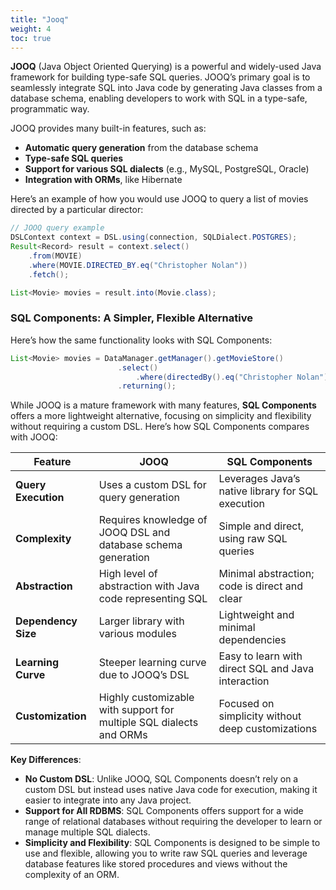```yaml
---
title: "Jooq"
weight: 4
toc: true
---
```



**JOOQ** (Java Object Oriented Querying) is a powerful and widely-used Java framework for building type-safe SQL queries. JOOQ’s primary goal is to seamlessly integrate SQL into Java code by generating Java classes from a database schema, enabling developers to work with SQL in a type-safe, programmatic way.

JOOQ provides many built-in features, such as:

- **Automatic query generation** from the database schema
- **Type-safe SQL queries**
- **Support for various SQL dialects** (e.g., MySQL, PostgreSQL, Oracle)
- **Integration with ORMs**, like Hibernate

Here’s an example of how you would use JOOQ to query a list of movies directed by a particular director:

```java
// JOOQ query example
DSLContext context = DSL.using(connection, SQLDialect.POSTGRES);
Result<Record> result = context.select()
    .from(MOVIE)
    .where(MOVIE.DIRECTED_BY.eq("Christopher Nolan"))
    .fetch();

List<Movie> movies = result.into(Movie.class);
```

### SQL Components: A Simpler, Flexible Alternative

Here’s how the same functionality looks with SQL Components:

```java
List<Movie> movies = DataManager.getManager().getMovieStore()
                        .select()
                            .where(directedBy().eq("Christopher Nolan"))
                        .returning();
```

While JOOQ is a mature framework with many features, **SQL Components** offers a more lightweight alternative, focusing on simplicity and flexibility without requiring a custom DSL. Here’s how SQL Components compares with JOOQ:

| **Feature**            | **JOOQ**                                  | **SQL Components**                        |
|------------------------|-------------------------------------------|-------------------------------------------|
| **Query Execution**     | Uses a custom DSL for query generation    | Leverages Java’s native library for SQL execution |
| **Complexity**          | Requires knowledge of JOOQ DSL and database schema generation | Simple and direct, using raw SQL queries |
| **Abstraction**         | High level of abstraction with Java code representing SQL | Minimal abstraction; code is direct and clear |
| **Dependency Size**     | Larger library with various modules      | Lightweight and minimal dependencies       |
| **Learning Curve**      | Steeper learning curve due to JOOQ’s DSL | Easy to learn with direct SQL and Java interaction |
| **Customization**       | Highly customizable with support for multiple SQL dialects and ORMs | Focused on simplicity without deep customizations |



**Key Differences**:

- **No Custom DSL**: Unlike JOOQ, SQL Components doesn’t rely on a custom DSL but instead uses native Java code for execution, making it easier to integrate into any Java project.
- **Support for All RDBMS**: SQL Components offers support for a wide range of relational databases without requiring the developer to learn or manage multiple SQL dialects.
- **Simplicity and Flexibility**: SQL Components is designed to be simple to use and flexible, allowing you to write raw SQL queries and leverage database features like stored procedures and views without the complexity of an ORM.
